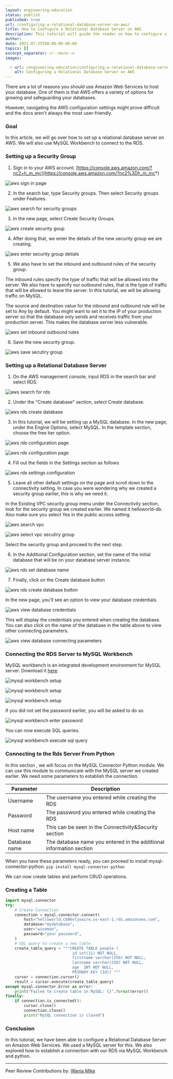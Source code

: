 ```yaml
---
layout: engineering-education
status: publish
published: true
url: /configuring-a-relational-database-server-on-aws/
title: How to Configure a Relational Database Server on AWS
description: This tutorial will guide the reader on how to configure a relational database server on Amazon Web Services.
author: 
date: 2021-07-25T00:00:00-06:00
topics: []
excerpt_separator: <!--more-->
images:

  - url: /engineering-education/configuring-a-relational-database-server-on-aws/hero.png
    alt: Configuring a Relational Database Server on AWS
---
```

There are a lot of reasons you should use Amazon Web Services to host your database. One of them is that AWS offers a variety of options for growing and safeguarding your databases.
<!--more-->
However, navigating the AWS configuration settings might prove difficult and the docs aren't always the most user-friendly.

### Goal
In this article, we will go over how to set up a relational database server on AWS. We will also use MySQL Workbench to connect to the RDS.

### Setting up a Security Group
1. Sign in to your AWS account. [https://console.aws.amazon.com/?nc2=h_m_mc](https://console.aws.amazon.com/?nc2%3Dh_m_mc*)

![aws sign in page](/engineering-education/configuring-a-relational-database-server-on-aws/yx83_gcczm2gexkpkvnf.png)

2. In the search bar, type Security groups. Then select Security groups under Features.

![aws search for security groups](/engineering-education/configuring-a-relational-database-server-on-aws/pg1md67csewa-8yf9vdz.png) 

3. In the new page, select Create Security Groups.

![aws create security goup](/engineering-education/configuring-a-relational-database-server-on-aws/yp7kmuqrgmfdivlnupop.png)

4. After doing that, we enter the details of the new security group we are creating.

![aws enter security group detials](/engineering-education/configuring-a-relational-database-server-on-aws/2a7sjkc7ytwleipuquvj.png)

5. We also have to set the inbound and outbound rules of the security group. 

The inbound rules specify the type of traffic that will be allowed into the server. We also have to specify our outbound rules, that is the type of traffic that will be allowed to leave the server. In this tutorial, we will be allowing traffic on MySQL. 

The source and destination value for the inbound and outbound rule will be set to Any by default. You might want to set it to the IP of your production server so that the database only sends and receives traffic from your production server. This makes the database server less vulnerable. 

![aws set inbound outbound rules](/engineering-education/configuring-a-relational-database-server-on-aws/7qifp47qibfzscosytmu.png)

6. Save the new security group. 

![aws save secutiry group](/engineering-education/configuring-a-relational-database-server-on-aws/x2lp48ehuwrd3vg8dzds.png)

### Setting up a Relational Database Server
1. On the AWS management console, input RDS in the search bar and select RDS.

![aws search for rds](/engineering-education/configuring-a-relational-database-server-on-aws/9ukto-b9k3tfjdrv8ey3.png)

2. Under the "Create database" section, select Create database.

![aws rds create database](/engineering-education/configuring-a-relational-database-server-on-aws/woxpen43dcloznzlv1rg.png)

3. In this tutorial, we will be setting up a MySQL database. In the new page, under the Engine Options, select MySQL. In the template section, choose the free tier option.

![aws rds configuration page](/engineering-education/configuring-a-relational-database-server-on-aws/gt0xuhlof8larfnforu8.png)

![aws rds configuration page](/engineering-education/configuring-a-relational-database-server-on-aws/c_miqwf50spnlpaotgmo.png)

4. Fill out the fields in the Settings section as follows

![aws rds settings configuration](/engineering-education/configuring-a-relational-database-server-on-aws/xapdyknvnatvl6x6zs_x.png)

5. Leave all other default settings on the page and scroll down to the connectivity setting. In case you were wondering why we created a security group earlier, this is why we need it. 

In the Existing VPC security group menu under the Connectivity section, look for the security group we created earlier. We named it helloworld-db. Also make sure you select Yes in the public access setting.

![aws search vpc](/engineering-education/configuring-a-relational-database-server-on-aws/g7tw7wwvd-x-kwx2xr5u.png)

![aws select vpc secutiry group](/engineering-education/configuring-a-relational-database-server-on-aws/7ibngr6ut-c--igkyezn.png)

Select the security group and proceed to the next step.

6. In the Additional Configuration section, set the name of the initial database that will be on your database server instance. 

![aws rds set database name](/engineering-education/configuring-a-relational-database-server-on-aws/u94_rbkhcn4anyu8zjsh.png)

7. Finally, click on the Create database button 

![aws rds create database button](/engineering-education/configuring-a-relational-database-server-on-aws/eok26fqxrcha19wihv3j.png)

In the new page, you’ll see an option to view your database credentials. 

![aws view database credentials](/engineering-education/configuring-a-relational-database-server-on-aws/qwjjgh1so94eyq4iz5he.png)

This will display the credentials you entered when creating the database. You can also click on the name of the database in the table above to view other connecting parameters. 

![aws view database connecting parameters](/engineering-education/configuring-a-relational-database-server-on-aws/rnwspqsczi1jrjckra_-.png)

### Connecting the RDS Server to MySQL Workbench
MySQL workbench is an integrated development environment for MySQL server. Download it [here](https://dev.mysql.com/downloads/workbench/).

![mysql workbench setup](/engineering-education/configuring-a-relational-database-server-on-aws/w0u3ogkybhjbm7fvtihe.png)

![mysql workbench setup](/engineering-education/configuring-a-relational-database-server-on-aws/z0dllyqtzsnq0ykitlkh.png)

![mysql workbench setup](/engineering-education/configuring-a-relational-database-server-on-aws/-u_e_1suveiyh8kbdcbz.png)

If you did not set the password earlier, you will be asked to do so. 

![mysql workbench enter password](/engineering-education/configuring-a-relational-database-server-on-aws/12oqesy3zgigzg4pf91f.png)

You can now execute SQL queries.

![mysql workbench execute sql query](/engineering-education/configuring-a-relational-database-server-on-aws/-v0ixhizng6bemxiu4eg.png)

### Connecting to the Rds Server From Python
In this section , we will focus on the MySQL Connector Python module. We can use this module to communicate with the MySQL server we created earlier. We need some parameters to establish the connection.

| Parameter |  Description  |
| -----------| ---------------                   |
| Username | The username you entered while creating the RDS  |
| Password          | The password you entered while creating the RDS|
| Host name  | This can be seen in the Connectivity&Security section   |
| Database name| The database name you entered in the additional information section|


When you have these parameters ready, you can proceed to install mysql-connector-python. `pip install mysql-connector-python`

We can now create tables and perform CRUD operations.

### Creating a Table

```python
import mysql.connector
try:
    # Create Connection
    connection = mysql.connector.connect(
        host="helloworld.cb06vljwaire.us-east-1.rds.amazonaws.com",
        database="mydatabase",
        user="wiseman",
        password="your password",
    )
    # SQL query to create a new table
    create_table_query = """CREATE TABLE people ( 
                             id int(11) NOT NULL,
                             firstname varchar(250) NOT NULL,
                             lastname varchar(250) NOT NULL,
                             age  INT NOT NULL,
                             PRIMARY KEY (Id)) """
    cursor = connection.cursor()
    result = cursor.execute(create_table_query)
except mysql.connector.Error as error:
    print("Failed to create table in MySQL: {}".format(error))
finally:
    if connection.is_connected():
        cursor.close()
        connection.close()
        print("MySQL connection is closed")
```

### Conclusion
In this tutorial, we have been able to configure a Relational Database Server on Amazon Web Services. We used a MySQL server for this. We also explored how to establish a connection with our RDS via MySQL Workbench and python.

---
Peer Review Contributions by: [Wanja Mike](/engineering-education/content/authors/michael-barasa/)
